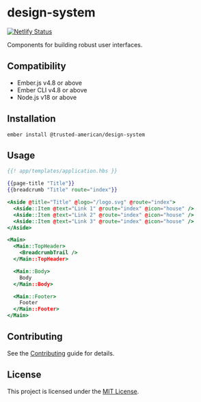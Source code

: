 # design-system

[![Netlify Status](https://api.netlify.com/api/v1/badges/31622054-f4d9-43c4-bce5-a45f37faf48b/deploy-status)](https://app.netlify.com/sites/taia-design-system/deploys)

Components for building robust user interfaces.

## Compatibility

- Ember.js v4.8 or above
- Ember CLI v4.8 or above
- Node.js v18 or above

## Installation

```
ember install @trusted-american/design-system
```

## Usage

```hbs
{{! app/templates/application.hbs }}

{{page-title "Title"}}
{{breadcrumb "Title" route="index"}}

<Aside @title="Title" @logo="/logo.svg" @route="index">
  <Aside::Item @text="Link 1" @route="index" @icon="house" />
  <Aside::Item @text="Link 2" @route="index" @icon="house" />
  <Aside::Item @text="Link 3" @route="index" @icon="house" />
</Aside>

<Main>
  <Main::TopHeader>
    <BreadcrumbTrail />
  </Main::TopHeader>

  <Main::Body>
    Body
  </Main::Body>

  <Main::Footer>
    Footer
  </Main::Footer>
</Main>
```

## Contributing

See the [Contributing](CONTRIBUTING.md) guide for details.

## License

This project is licensed under the [MIT License](LICENSE.md).
